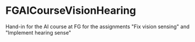 # FGAICourseVisionHearing
Hand-in for the AI course at FG for the assignments "Fix vision sensing" and "Implement hearing sense"
